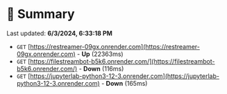 # 📖 Summary
Last updated: **6/3/2024, 6:33:18 PM**

- `GET` [https://restreamer-09gx.onrender.com](https://restreamer-09gx.onrender.com) - **Up** (22363ms)
- `GET` [https://filestreambot-b5k6.onrender.com/](https://filestreambot-b5k6.onrender.com/) - **Down** (116ms)
- `GET` [https://jupyterlab-python3-12-3.onrender.com](https://jupyterlab-python3-12-3.onrender.com) - **Down** (165ms)
